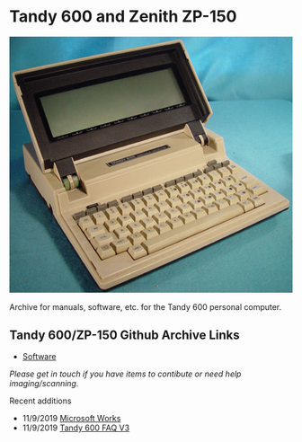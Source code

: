 # Tandy 600 and Zenith ZP-150

![Image of Tandy 600](https://github.com/Tandy2K/Tandy600/blob/master/Images/T600.jpg?raw=true)

Archive for manuals, software, etc. for the Tandy 600 personal computer.

## Tandy 600/ZP-150 Github Archive Links

- [Software](https://github.com/Tandy2K/Tandy600/tree/master/Software)


_Please get in touch if you have items to contibute or need help imaging/scanning._


Recent additions

- 11/9/2019 [Microsoft Works](https://github.com/Tandy2K/Tandy600/blob/master/Software/MSWorks/MSWorks.pdf)
- 11/9/2019 [Tandy 600 FAQ V3](https://github.com/Tandy2K/Tandy600/blob/master/Tandy%20600%20FAQ%20V3.pdf)
